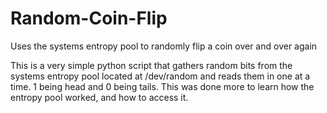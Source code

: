 # Random-Coin-Flip
Uses the systems entropy pool to randomly flip a coin over and over again

This is a very simple python script that gathers random bits from the systems entropy pool located at /dev/random
and reads them in one at a time. 1 being head and 0 being tails.
This was done more to learn how the entropy pool worked, and how to access it.
